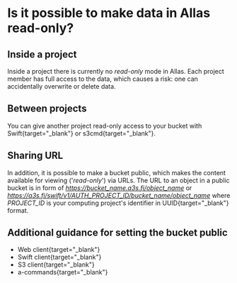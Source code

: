 # Is it possible to make data in Allas read-only?

## Inside a project  
Inside a project there is currently no _read-only_ mode in Allas. Each project member has full access to the data, which causes a risk: one can accidentally overwrite or delete data.


## Between projects 
You can give another project read-only access to your bucket with Swift{target="_blank"} or
s3cmd{target="_blank"}.


## Sharing URL
In addition, it is possible to make a bucket public, which makes the content available for viewing ('_read-only_') via URLs. The URL to an object in a public bucket is in form of <i>https://bucket_name.a3s.fi/object_name</i> or <i>https://a3s.fi/swift/v1/AUTH_PROJECT_ID/bucket_name/object_name</i> where <i>PROJECT_ID</i> is your computing project's identifier in UUID{target="_blank"} format.

## Additional guidance for setting the bucket public

* Web client{target="_blank"}
* Swift client{target="_blank"}
* S3 client{target="_blank"}
* a-commands{target="_blank"}
